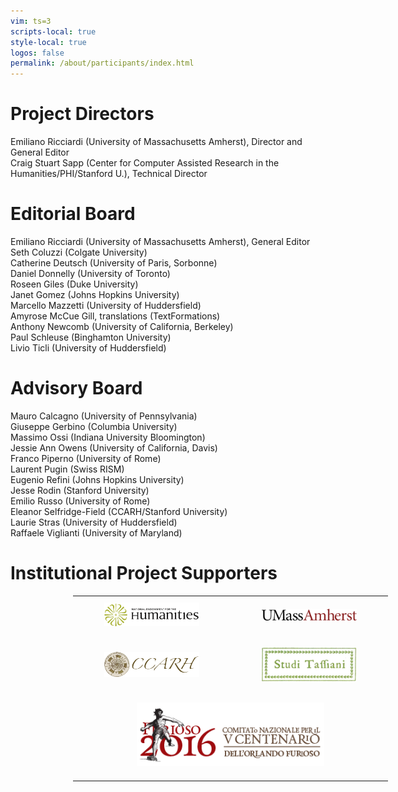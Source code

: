 ```yaml
---
vim: ts=3
scripts-local: true
style-local: true
logos: false
permalink: /about/participants/index.html
---
```


<h1>Project Directors</h1>

<div class="person">
Emiliano Ricciardi (University of Massachusetts Amherst), Director and General Editor
</div>

<div class="person">
Craig Stuart Sapp (Center for Computer Assisted Research in the Humanities/PHI/Stanford U.), Technical Director
</div>


<h1> Editorial Board </h1>

<div class="person">
Emiliano Ricciardi (University of Massachusetts Amherst), General Editor
</div>

<div class="person">
Seth Coluzzi (Colgate University)
</div>

<div class="person">
Catherine Deutsch (University of Paris, Sorbonne)
</div>

<div class="person">
Daniel Donnelly (University of Toronto)
</div>

<div class="person">
Roseen Giles (Duke University)
</div>

<div class="person">
Janet Gomez (Johns Hopkins University)
</div>

<div class="person">
Marcello Mazzetti (University of Huddersfield)
</div>

<div class="person">
Amyrose McCue Gill, translations (TextFormations)
</div>

<div class="person">
Anthony Newcomb (University of California, Berkeley)
</div>

<div class="person">
Paul Schleuse (Binghamton University)
</div>

<div class="person">
Livio Ticli (University of Huddersfield)
</div>


<h1> Advisory Board </h1>

<div class="person">
Mauro Calcagno (University of Pennsylvania) 
</div>

<div class="person">
Giuseppe Gerbino (Columbia University) 
</div>

<div class="person">
Massimo Ossi (Indiana University Bloomington) 
</div>

<div class="person">
Jessie Ann Owens (University of California, Davis)
</div>

<div class="person">
Franco Piperno (University of Rome) 
</div>

<div class="person">
Laurent Pugin (Swiss RISM)
</div>

<div class="person">
Eugenio Refini (Johns Hopkins University)
</div>

<div class="person">
Jesse Rodin (Stanford University) 
</div>

<div class="person">
Emilio Russo (University of Rome)
</div>

<div class="person">
Eleanor Selfridge-Field (CCARH/Stanford University)
</div>

<div class="person">
Laurie Stras (University of Huddersfield) 
</div>

<div class="person">
Raffaele Viglianti (University of Maryland)
</div>

<h1>Institutional Project Supporters</h1>

<!--
<div class="person">
University of Massachusetts Amherst
</div>

<div class="person">
Center for Computer Assited Research in the Humanities (CCARH), Stanford University
</div>

<div class="person">
National Endowment for the Humanities (NEH)
</div>

<div class="person">
Comitato Nazionale Per Il V Centenario Dell'Orlando Furioso
</div>
-->


<div id="logos">

<table>

<tr>
	<td>
		<a target="_new" href="https://www.neh.gov"><img width="300" src="/images/neh-300.png"></a>
	</td>
	<td>
		<a target="_new" href="https://www.umass.edu"><img width="300" src="/images/uma-400.png"></a>
	</td>
</tr>

<tr>
	<td>
		<a target="_new" href="http://wiki.ccarh.org/"><img width="300" src="/images/ccarh-300.png"></a>
	</td>
	<td>
		<a target="_new" href="http://www.centrodistuditassiani.it"><img width="300" src="/images/studi-tassiani.png"></a>
	</td>
</tr>

<tr>
	<td align="center" colspan="2">
		<a target="_new" href="http://www.furioso16.it"><img width="300" src="/images/furioso_2016-500.png"></a>
	</td>
</tr>


</table>

</div>



<style>

#logos table {
	margin-left: 100px;
}

#logos table td {
	padding-left:50px;
	padding-right:50px;
	padding-top:10px;
	padding-bottom:20px;
}

</style>

